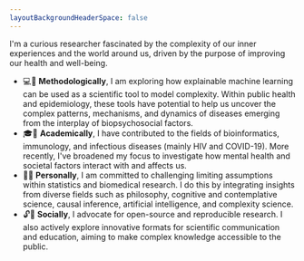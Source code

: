 ```yaml
---
layoutBackgroundHeaderSpace: false
---
```


I'm a curious researcher fascinated by the complexity of our inner experiences and the world around us, driven by the purpose of improving our health and well-being.

- 💻🔬 **Methodologically**, I am exploring how explainable machine learning can be used as a scientific tool to model complexity. Within public health and epidemiology, these tools have potential to help us uncover the complex patterns, mechanisms, and dynamics of diseases emerging from the interplay of biopsychosocial factors.
- 🎓🦠 **Academically**, I have contributed to the fields of bioinformatics, immunology, and infectious diseases (mainly HIV and COVID-19). More recently, I've broadened my focus to investigate how mental health and societal factors interact with and affects us.
- 🤔💡 **Personally**,  I am committed to challenging limiting assumptions within statistics and biomedical research. I do this by integrating insights from diverse fields such as philosophy, cognitive and contemplative science, causal inference, artificial intelligence, and complexity science.
- 🔓📢 **Socially**, I advocate for open-source and reproducible research. I also actively explore innovative formats for scientific communication and education, aiming to make complex knowledge accessible to the public.
